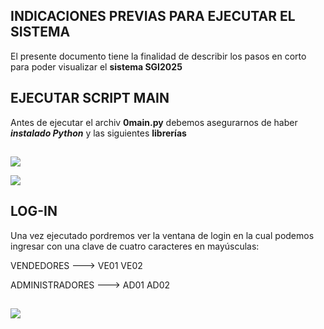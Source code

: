
## INDICACIONES PREVIAS PARA EJECUTAR EL SISTEMA


El presente documento tiene la finalidad de describir los pasos en corto para poder visualizar el **sistema SGI2025**
## EJECUTAR SCRIPT MAIN

Antes de ejecutar el archiv **0main.py** debemos asegurarnos de haber ***instalado Python*** y las siguientes **librerías**
## 

![](https://cdn.glitch.global/9dafd543-5a50-43b1-a036-762c9cb807d4/104.png?v=1750858889902)

![](https://cdn.glitch.global/9dafd543-5a50-43b1-a036-762c9cb807d4/107.png?v=1750859107395)

## LOG-IN
Una vez ejecutado pordremos ver la ventana de login en la cual podemos ingresar con una clave de cuatro caracteres en mayúsculas:

VENDEDORES      ---> VE01 VE02

ADMINISTRADORES ---> AD01 AD02

## 

![](https://cdn.glitch.global/9dafd543-5a50-43b1-a036-762c9cb807d4/109.png?v=1750859563481)
